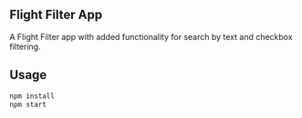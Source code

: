 ## Flight Filter App
A Flight Filter app with added functionality for search by text and checkbox filtering.

## Usage

```bash
npm install
npm start
```